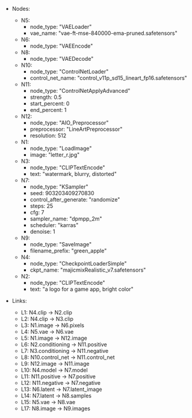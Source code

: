 - Nodes:
    - N5:
        - node_type: "VAELoader"
        - vae_name: "vae-ft-mse-840000-ema-pruned.safetensors"
    - N6:
        - node_type: "VAEEncode"
    - N8:
        - node_type: "VAEDecode"
    - N10:
        - node_type: "ControlNetLoader"
        - control_net_name: "control_v11p_sd15_lineart_fp16.safetensors"
    - N11:
        - node_type: "ControlNetApplyAdvanced"
        - strength: 0.5
        - start_percent: 0
        - end_percent: 1
    - N12:
        - node_type: "AIO_Preprocessor"
        - preprocessor: "LineArtPreprocessor"
        - resolution: 512
    - N1:
        - node_type: "LoadImage"
        - image: "letter_r.jpg"
    - N3:
        - node_type: "CLIPTextEncode"
        - text: "watermark, blurry, distorted"
    - N7:
        - node_type: "KSampler"
        - seed: 903203409270830
        - control_after_generate: "randomize"
        - steps: 25
        - cfg: 7
        - sampler_name: "dpmpp_2m"
        - scheduler: "karras"
        - denoise: 1
    - N9:
        - node_type: "SaveImage"
        - filename_prefix: "green_apple"
    - N4:
        - node_type: "CheckpointLoaderSimple"
        - ckpt_name: "majicmixRealistic_v7.safetensors"
    - N2:
        - node_type: "CLIPTextEncode"
        - text: "a logo for a game app, bright color"

- Links:
    - L1: N4.clip -> N2.clip
    - L2: N4.clip -> N3.clip
    - L3: N1.image -> N6.pixels
    - L4: N5.vae -> N6.vae
    - L5: N1.image -> N12.image
    - L6: N2.conditioning -> N11.positive
    - L7: N3.conditioning -> N11.negative
    - L8: N10.control_net -> N11.control_net
    - L9: N12.image -> N11.image
    - L10: N4.model -> N7.model
    - L11: N11.positive -> N7.positive
    - L12: N11.negative -> N7.negative
    - L13: N6.latent -> N7.latent_image
    - L14: N7.latent -> N8.samples
    - L15: N5.vae -> N8.vae
    - L17: N8.image -> N9.images
